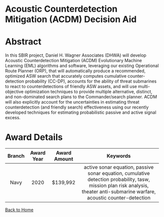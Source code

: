 
Acoustic Counterdetection Mitigation (ACDM) Decision Aid
========================================================

# Abstract


In this SBIR project, Daniel H. Wagner Associates (DHWA) will develop Acoustic Counterdetection Mitigation (ACDM) Evolutionary Machine Learning (EML) algorithms and software, leveraging our existing Operational Route Planner (ORP), that will automatically produce a recommended, optimized ASW search that accurately computes cumulative counter-detection probability (CC-DP), accounts for the ability of threat submarines to react to counterdetections of friendly ASW assets, and will use multi-objective optimization techniques to provide multiple alternative, distinct, and non-dominated search plans to the Commander/search planner. ACDM will also explicitly account for the uncertainties in estimating threat counterdetection (and friendly search) effectiveness using our recently developed techniques for estimating probabilistic passive and active signal excess.  

# Award Details

|Branch|Award Year|Award Amount|Keywords|
| :---: | :---: | :---: | :---: |
|Navy|2020|$139,992|active sonar equation, passive sonar equation, cumulative detection probability, tasw, mission plan risk analysis, theater anti-submarine warfare, acoustic counter-detection|
  
  


[Back to Home](https://github.com/chrischow/dod_sbir_awards#2051)